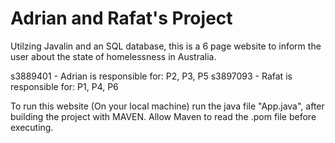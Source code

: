 # Adrian and Rafat's Project
Utilzing Javalin and an SQL database, this is a 6 page website to inform the user about the state of homelessness in Australia.

s3889401 - Adrian is responsible for: P2, P3, P5
s3897093 - Rafat is responsible for: P1, P4, P6


To run this website (On your local machine) run the java file "App.java", after building the project with MAVEN. Allow Maven to read the .pom file before executing.
